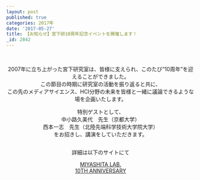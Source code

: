 ```yaml
---
layout: post
published: true
categories: 2017年
date: '2017-05-27'
title: 【お知らせ】宮下研10周年記念イベントを開催します！
_id: 2842
---
```

<center><p><a href="https://event.miyashita.com/10thaniv/" target="_blank" class=""><img src="https://lh3.googleusercontent.com/ahXdwHVfVTXgCU9mnUvDqDwywlPNB7jOTVekbiMB3tofKBvEx2HaH5StB-M7mQvEA2E6qrek2AHdnf1GmU65vAXAx4XLk4UeHo3YLpV7k4l1orgeOPw_XPGGs1Xfp0VnV8fq74bqlhWXdKckbPVK5CEUHZwh19VQtIfmCimMKzqCaIohGaxktbbBLw9b0EL2gE6cds-czSnD5sTLsdOoH4PJ936ocvLT5x65WkjerLQnk_wiprkrlYbkAgtmeAJnV2_zN0ELAC1yluS3KZdYwlRJNAqqcZM4oXnu7eor-9YthlFjLi07GBjz7hyL3q9wfpUk-ssvTAEqGhZ6zZ13JTlV2cXlLpmw1m2ijbhlc1d91bcvJclsHeHxlxneEN11etnIDbpE0Og8mFc-rJtIe9kDjsYMStx9-_hR4InDHG6Qa5CQjR7gQmBPQ13o_FCjtNvmy1a7pJVug4dYeRN3xL77NRElJJqI-5s0ZV2DGwtuquSs8Fvyn59VKpJEWfDbNk9wxs2cjVeyI9XuzJoB7KSTegi_oVTod47nEl7nssXMaS3di9pPiXNy_LwCmoNTpHHfYyHwQXyMds_Ru_OtMVEkYzH93K8C1WX03LOKHpkpq1RRrQ=s0" alt="" style="display: inline-block;" /></a><br>
</p></center>
<center><br>
2007年に立ち上がった宮下研究室は、皆様に支えられ、このたび“10周年”を迎えることができました。<br>
この節目の時期に研究室の活動を振り返ると共に、<br>
この先のメディアサイエンス、HCI分野の未来を皆様と一緒に議論できるような場を企画いたします。<p></p>
<p>特別ゲストとして、<br>
中小路久美代　先生（京都大学）<br>
西本一志　先生（北陸先端科学技術大学院大学）<br>
をお招きし、講演をしていただきます。</p>
<p class=""><img src="https://lh3.googleusercontent.com/4eFrRKKJWrze0Pmq6gYzpf059G4tAJddQJgkubLHqNDeyCRqh4kbtWEL4K1Ny7CWwVQnb4cRbEysKcv28-g-2wn24RMWnixQLkLGVOO8bHCkc71yBJNEUSH0nAK8Uxb0WOej2aYVdoqmLYPm8TwfTJ89TBDgN3hy2RMqoFWnpsywr7Wm0euLCUHDPwrlYOj6spqkUqBC2vIdFetP2h8E9qHEii9xionQB6xpVeso6ZJ0K3PchAWjg0jTW1GZNNurFOPTLfrRfyX12b4gAeyDaUPHA5Rk_L_wAGsRGok9oxweEuYNes2aYAZr_nqzVSQAZAjTQFAeGhKG7I3SIYcL_ts2eg9cIaHQ-nsJqDxKOXTBlJa23nAkb4KkxUtDMhJGBsgORKwYoa-OAmyoydaln59fvOjK91froWEi4dm5mgsJMVk5cUi2RcyGsSiCMaM2y6TubGgYlGpjiFwx4nyxnsm3Mgh11pHNOwPb9gL8N65hFgosJQN9lmTqB2_XPRUxe5g4fJmSgOTxd3mBWQGbUMlOxidDZpNfe2yspw0neAwYPvHFaCztvncFmAaol5vhuFi87lXLZWQEw-z2h9_-KH72zhxm2Uf4-1i2uslJB0NJZ9LdnA=s0" alt="" style="display: inline-block;" /></p>
<p>詳細は以下のサイトにて</p>
<p><a href="https://event.miyashita.com/10thaniv/" target="_blank">MIYASHITA LAB.<br> 10TH ANNIVERSARY<br>
</a></p></center><p></p><a href="https://event.miyashita.com/10thaniv/" target="_blank">
                        </a>
